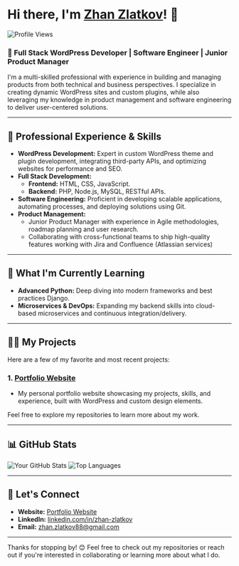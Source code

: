 # Hi there, I'm [Zhan Zlatkov](https://www.linkedin.com/in/zhan-zlatkov/)! 👋

![Profile Views](https://komarev.com/ghpvc/?username=zlatk0v&color=brightgreen)

### 🚀 Full Stack WordPress Developer | Software Engineer | Junior Product Manager

I'm a multi-skilled professional with experience in building and managing products from both technical and business perspectives. I specialize in creating dynamic WordPress sites and custom plugins, while also leveraging my knowledge in product management and software engineering to deliver user-centered solutions.

---

## 💼 Professional Experience & Skills

- **WordPress Development:** Expert in custom WordPress theme and plugin development, integrating third-party APIs, and optimizing websites for performance and SEO.
- **Full Stack Development:** 
  - **Frontend:** HTML, CSS, JavaScript.
  - **Backend:** PHP, Node.js, MySQL, RESTful APIs.
- **Software Engineering:** Proficient in developing scalable applications, automating processes, and deploying solutions using Git.
- **Product Management:** 
  - Junior Product Manager with experience in Agile methodologies, roadmap planning and user research.
  - Collaborating with cross-functional teams to ship high-quality features working with Jira and Confluence (Atlassian services)

---

## 🌱 What I'm Currently Learning

- **Advanced Python:** Deep diving into modern frameworks and best practices Django.
- **Microservices & DevOps:** Expanding my backend skills into cloud-based microservices and continuous integration/delivery.

---

## 👨‍💻 My Projects

Here are a few of my favorite and most recent projects:

### 1. **[Portfolio Website](https://zhan-zlatkov.prizzma.studio/)**
   - My personal portfolio website showcasing my projects, skills, and experience, built with WordPress and custom design elements.

Feel free to explore my repositories to learn more about my work.

---

## 📊 GitHub Stats

![Your GitHub Stats](https://github-readme-stats.vercel.app/api?username=zlatk0v&show_icons=true&hide=prs&count_private=true&theme=radical)
![Top Languages](https://github-readme-stats.vercel.app/api/top-langs/?username=zlatk0v&layout=compact&theme=radical)

---

## 🔗 Let's Connect

- **Website:** [Portfolio Website](https://zhan-zlatkov.prizzma.studio/)
- **LinkedIn:** [linkedin.com/in/zhan-zlatkov](https://www.linkedin.com/in/zhan-zlatkov/)
- **Email:** zhan.zlatkov88@gmail.com

---

Thanks for stopping by! 😊 Feel free to check out my repositories or reach out if you're interested in collaborating or learning more about what I do.


